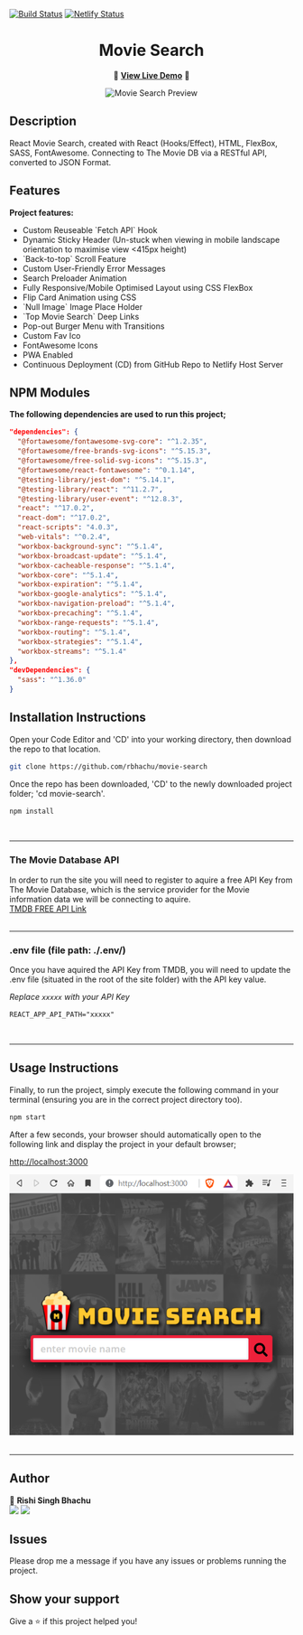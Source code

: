 [![Build Status](https://travis-ci.org/gelstudios/gitfiti.svg?branch=master)](https://travis-ci.org/gelstudios/gitfiti) [![Netlify Status](https://api.netlify.com/api/v1/badges/764a2668-1d72-42dd-9601-447d5dd314c3/deploy-status)](https://app.netlify.com/sites/rbhachu-react-movie-search/deploys)

<h1 align="center">Movie Search</h1>
<div align="center">

:rocket: **[View Live Demo](https://rbhachu-react-movie-search.netlify.app)** :rocket:<br>

![Movie Search Preview](./src/images/_readme/site-demo.gif)

</div>

## Description
<p>React Movie Search, created with React (Hooks/Effect), HTML, FlexBox, SASS, FontAwesome. Connecting to The Movie DB via a RESTful API, converted to JSON Format.</p>

## Features
**Project features:**
  <ul>
    <li>Custom Reuseable `Fetch API` Hook </li>
    <li>Dynamic Sticky Header (Un-stuck when viewing in mobile landscape orientation to maximise view <415px height)</li>
    <li>`Back-to-top` Scroll Feature</li>
    <li>Custom User-Friendly Error Messages</li>
    <li>Search Preloader Animation</li>
    <li>Fully Responsive/Mobile Optimised Layout using CSS FlexBox</li>
    <li>Flip Card Animation using CSS</li>
    <li>`Null Image` Image Place Holder</li>
    <li>`Top Movie Search` Deep Links</li>
    <li>Pop-out Burger Menu with Transitions</li>
    <li>Custom Fav Ico</li>
    <li>FontAwesome Icons</li>
    <li>PWA Enabled</li>
    <li>Continuous Deployment (CD) from GitHub Repo to Netlify Host Server</li>
  </ul>

## NPM Modules
__The following dependencies are used to run this project;__
````json
"dependencies": {
  "@fortawesome/fontawesome-svg-core": "^1.2.35",
  "@fortawesome/free-brands-svg-icons": "^5.15.3",
  "@fortawesome/free-solid-svg-icons": "^5.15.3",
  "@fortawesome/react-fontawesome": "^0.1.14",
  "@testing-library/jest-dom": "^5.14.1",
  "@testing-library/react": "^11.2.7",
  "@testing-library/user-event": "^12.8.3",
  "react": "^17.0.2",
  "react-dom": "^17.0.2",
  "react-scripts": "4.0.3",
  "web-vitals": "^0.2.4",
  "workbox-background-sync": "^5.1.4",
  "workbox-broadcast-update": "^5.1.4",
  "workbox-cacheable-response": "^5.1.4",
  "workbox-core": "^5.1.4",
  "workbox-expiration": "^5.1.4",
  "workbox-google-analytics": "^5.1.4",
  "workbox-navigation-preload": "^5.1.4",
  "workbox-precaching": "^5.1.4",
  "workbox-range-requests": "^5.1.4",
  "workbox-routing": "^5.1.4",
  "workbox-strategies": "^5.1.4",
  "workbox-streams": "^5.1.4"
},
"devDependencies": {
  "sass": "^1.36.0"
}
````

## Installation Instructions
<p>Open your Code Editor and 'CD' into your working directory, then download the repo to that location.<p>

```sh
git clone https://github.com/rbhachu/movie-search
```
<p>Once the repo has been downloaded, 'CD' to the newly downloaded project folder; 'cd movie-search'.<p>

```sh
npm install
```
<br>

----------
### The Movie Database API
In order to run the site you will need to register to aquire a free API Key from The Movie Database, which is the service provider for the Movie information data we will be connecting to aquire.<br>
[TMDB FREE API Link](https://www.themoviedb.org/documentation/api)
<br>
<br>

----------
### .env file (file path: ./.env/)
<p>Once you have aquired the API Key from TMDB, you will need to update the .env file (situated in the root of the site folder) with the API key value.<br>

_Replace `xxxxx` with your API Key_

</p>

````env
REACT_APP_API_PATH="xxxxx"
````
<p>
<br>

----------

## Usage Instructions
<p>Finally, to run the project, simply execute the following command in your terminal (ensuring you are in the correct project directory too).</p>

```sh
npm start
```
<p>After a few seconds, your browser should automatically open to the following link and display the project in your default browser;

[http://localhost:3000](http://localhost:3000)
</p>

![Movie Search Preview](./src/images/_readme/localhost-preview.png)
<br>
<br>

----------
## Author
👤 **Rishi Singh Bhachu**<br>
<a target="_blank" title="https://www.bhachublog.com" href="https://www.bhachublog.com"><img src="https://img.shields.io/badge/-Bhachu Blog-000000?style=flat&logo=Blogger&logoColor=white"/></a>
<a target="_blank" title="https://www.linkedin.com/in/RishiSinghBhachu/" href="https://www.linkedin.com/in/RishiSinghBhachu/"><img src="https://img.shields.io/badge/-Rishi&nbsp;Bhachu-0077B5?style=flat&logo=Linkedin&logoColor=white"/></a>


## Issues
Please drop me a message if you have any issues or problems running the project.


## Show your support
Give a ⭐️ if this project helped you!